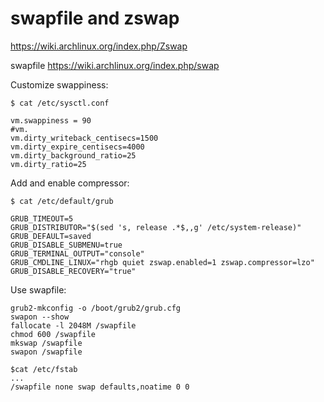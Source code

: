 # swapfile and zswap

https://wiki.archlinux.org/index.php/Zswap

swapfile
https://wiki.archlinux.org/index.php/swap

Customize swappiness:
```
$ cat /etc/sysctl.conf

vm.swappiness = 90
#vm.
vm.dirty_writeback_centisecs=1500
vm.dirty_expire_centisecs=4000
vm.dirty_background_ratio=25
vm.dirty_ratio=25
```
Add and enable compressor:
```
$ cat /etc/default/grub 

GRUB_TIMEOUT=5
GRUB_DISTRIBUTOR="$(sed 's, release .*$,,g' /etc/system-release)"
GRUB_DEFAULT=saved
GRUB_DISABLE_SUBMENU=true
GRUB_TERMINAL_OUTPUT="console"
GRUB_CMDLINE_LINUX="rhgb quiet zswap.enabled=1 zswap.compressor=lzo"
GRUB_DISABLE_RECOVERY="true"
```

Use swapfile:
```
grub2-mkconfig -o /boot/grub2/grub.cfg
swapon --show
fallocate -l 2048M /swapfile
chmod 600 /swapfile
mkswap /swapfile
swapon /swapfile
```
```
$cat /etc/fstab
...
/swapfile none swap defaults,noatime 0 0
```
